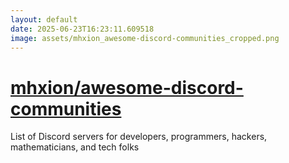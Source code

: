 ```yaml
---
layout: default
date: 2025-06-23T16:23:11.609518
image: assets/mhxion_awesome-discord-communities_cropped.png
---
```


# [mhxion/awesome-discord-communities](https://github.com/mhxion/awesome-discord-communities)

List of Discord servers for developers, programmers, hackers, mathematicians, and tech folks
